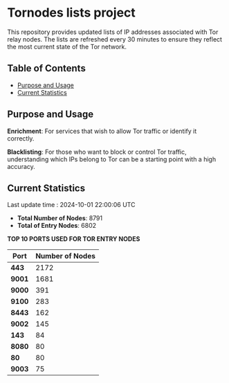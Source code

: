 # Tornodes lists project

This repository provides updated lists of IP addresses associated with Tor relay nodes. The lists are refreshed every 30 minutes to ensure they reflect the most current state of the Tor network.

## Table of Contents

- [Purpose and Usage](#purpose-and-usage)
- [Current Statistics](#current-statistics)


## Purpose and Usage

**Enrichment**: For services that wish to allow Tor traffic or identify it correctly.

**Blacklisting**: For those who want to block or control Tor traffic, understanding which IPs belong to Tor can be a starting point with a high accuracy.

## Current Statistics

Last update time : 2024-10-01 22:00:06 UTC

- **Total Number of Nodes**: 8791
- **Total of Entry Nodes**: 6802

**TOP 10 PORTS USED FOR TOR ENTRY NODES**

| **Port** | **Number of Nodes** |
|------|-----------------|
| **443**   | 2172  |
| **9001**   | 1681  |
| **9000**   | 391  |
| **9100**   | 283  |
| **8443**   | 162  |
| **9002**   | 145  |
| **143**   | 84  |
| **8080**   | 80  |
| **80**   | 80  |
| **9003**   | 75  |

